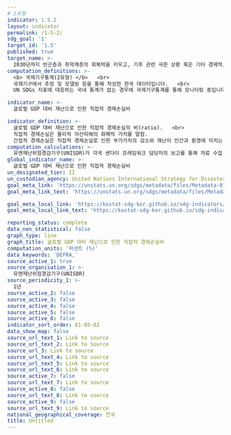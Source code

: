 ```yaml
---
# 2유형
indicator: 1.5.2
layout: indicator
permalink: /1-5-2/
sdg_goal: '1'
target_id: '1.5'
published: true
target_name: >-
  2030년까지 빈곤층과 취약계층의 회복력을 키우고, 기후 관련 극한 상황 혹은 기타 경제적, 사회적, 환경적인 충격과 재난에 대한 노출 및 취약성을 감소
computation_definitions: >-
  <b> 국제기구통계(2유형) </b>   <br>
  국제기구에서 추정 및 모델링 등을 통해 작성한 한국 데이터입니다.   <br>
  UN SDGs 지표에 대응하는 국내 통계가 없는 경우에 국제기구통계를 통해 모니터링 중입니다. 

indicator_name: >-
  글로벌 GDP 대비 재난으로 인한 직접적 경제손실비

indicator_definition: >-
  글로벌 GDP 대비 재난으로 인한 직접적 경제손실의 비(ratio).   <br>
  직접적 경제손실은 물리적 자산피해의 화폐적 가치를 말함.
  간접적 경제손실은 직접적 경제손실로 인한 부가가치의 감소와 재난이 인간과 환경에 미치는 영향을 말함.
computation_calculations: >-
  유엔재난위험경감기구(UNISDR)가 각국 센다이 프레임워크 담당자의 보고를 통해 자료 수집
global_indicator_name: >-
  글로벌 GDP 대비 재난으로 인한 직접적 경제손실비
un_designated_tier: II
un_custodian_agency: United Nations International Strategy for Disaster Reduction (UNISDR)
goal_meta_link: 'https://unstats.un.org/sdgs/metadata/files/Metadata-01-05-02.pdf'
goal_meta_link_text: 'https://unstats.un.org/sdgs/metadata/files/Metadata-01-05-02.pdf'

goal_meta_local_link: 'https://kostat-sdg-kor.github.io/sdg-indicators/public/data/Metadata-01-05-02_KOR.pdf'
goal_meta_local_link_text: 'https://kostat-sdg-kor.github.io/sdg-indicators/public/data/Metadata-01-05-02_KOR.pdf'

reporting_status: complete
data_non_statistical: false
graph_type: line
graph_title: 글로벌 GDP 대비 재난으로 인한 직접적 경제손실비
computation_units: '퍼센트 (%)'
data_keywords: 'DEFRA,'
source_active_1: true
source_organisation_1: >-
  유엔재난위험경감기구(UNISDR)
source_periodicity_1: >-
  1년
source_active_2: false
source_active_3: false
source_active_4: false
source_active_5: false
source_active_6: false
indicator_sort_order: 01-05-02
data_show_map: false
source_url_text_1: Link to source
source_url_text_2: Link to Source
source_url_3: Link to source
source_url_text_4: Link to source
source_url_text_5: Link to source
source_url_text_6: Link to source
source_active_7: false
source_url_text_7: Link to source
source_active_8: false
source_url_text_8: Link to source
source_active_9: false
source_url_text_9: Link to source
national_geographical_coverage: 전국
title: Untitled
---
```

